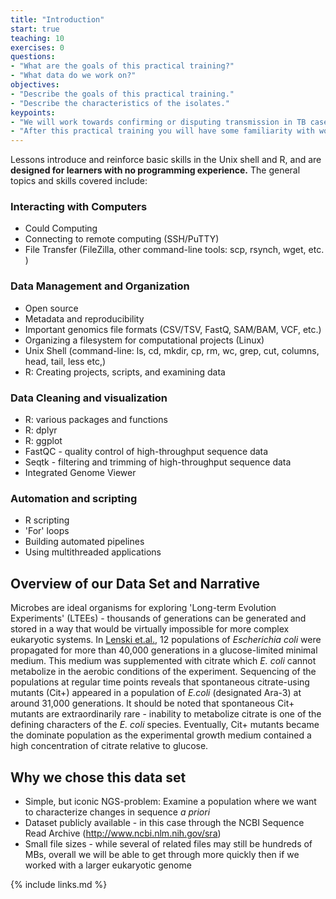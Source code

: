 ```yaml
---
title: "Introduction"
start: true
teaching: 10
exercises: 0
questions:
- "What are the goals of this practical training?"
- "What data do we work on?"
objectives:
- "Describe the goals of this practical training."
- "Describe the characteristics of the isolates."
keypoints:
- "We will work towards confirming or disputing transmission in TB cases"
- "After this practical training you will have some familiarity with working on the command line"
---
```


Lessons introduce and reinforce basic skills in the Unix shell and R, and are **designed for learners with no programming experience.** The general topics and skills covered include:

### Interacting with Computers
- Could Computing
- Connecting to remote computing (SSH/PuTTY)
- File Transfer (FileZilla, other command-line tools: scp, rsynch, wget, etc. )

### Data Management and Organization
- Open source
- Metadata and reproducibility
- Important genomics file formats (CSV/TSV, FastQ, SAM/BAM, VCF, etc.)
- Organizing a filesystem for computational projects (Linux)
- Unix Shell (command-line: ls, cd, mkdir, cp, rm, wc, grep, cut, columns, head, tail, less etc,)
- R: Creating projects, scripts, and examining data

### Data Cleaning and visualization
- R: various packages and functions
- R: dplyr 
- R: ggplot
- FastQC - quality control of high-throughput sequence data
- Seqtk - filtering and trimming of high-throughput sequence data
- Integrated Genome Viewer

### Automation and scripting
- R scripting
- 'For' loops
- Building automated pipelines
- Using multithreaded applications

## Overview of our Data Set and Narrative

Microbes are ideal organisms for exploring 'Long-term Evolution Experiments' (LTEEs) - thousands of generations can be generated and stored in a way that would be virtually impossible for more complex eukaryotic systems. In [Lenski et.al.](http://www.nature.com/nature/journal/v489/n7417/full/nature11514.html), 12 populations of *Escherichia coli* were propagated for more than 40,000 generations in a glucose-limited minimal medium. This medium was supplemented with citrate which *E. coli* cannot metabolize in the aerobic conditions of the experiment. Sequencing of the populations at regular time points reveals that spontaneous citrate-using mutants (Cit+) appeared in a population of *E.coli* (designated Ara-3) at around 31,000 generations. It should be noted that spontaneous Cit+ mutants are extraordinarily rare - inability to metabolize citrate is one of the defining characters of the *E. coli* species. Eventually, Cit+ mutants became the dominate population as the experimental growth medium contained a high concentration of citrate relative to glucose. 

## Why we chose this data set

* Simple, but iconic NGS-problem: Examine a population where we want to characterize changes in sequence *a priori* 
* Dataset publicly available - in this case through the NCBI Sequence Read Archive (http://www.ncbi.nlm.nih.gov/sra)
* Small file sizes - while several of related files may still be hundreds of MBs, overall we will be able to get through more quickly then if we worked with a larger eukaryotic genome


{% include links.md %}
